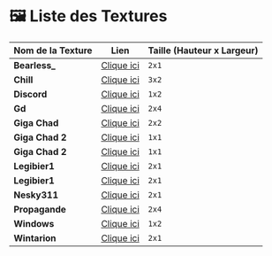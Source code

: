 # 🖼️ Liste des Textures

| Nom de la Texture | Lien | Taille (Hauteur x Largeur) |
|-------------------|-----------------------|-----------------------------|
| **Bearless_** | [Clique ici](https://github.com/BearlessDev/Survie-1.21/blob/main/CustomPainting_rp/assets/example/textures/painting/bearless_.png) | `2x1` |
| **Chill** | [Clique ici](https://github.com/BearlessDev/Survie-1.21/blob/main/CustomPainting_rp/assets/example/textures/painting/chill.png) | `3x2` |
| **Discord** | [Clique ici](https://github.com/BearlessDev/Survie-1.21/blob/main/CustomPainting_rp/assets/example/textures/painting/discord.png) | `1x2` |
| **Gd** | [Clique ici](https://github.com/BearlessDev/Survie-1.21/blob/main/CustomPainting_rp/assets/example/textures/painting/gd.png) | `2x4` |
| **Giga Chad** | [Clique ici](https://github.com/BearlessDev/Survie-1.21/blob/main/CustomPainting_rp/assets/example/textures/painting/giga_chad.png) | `2x2` |
| **Giga Chad 2** | [Clique ici](https://github.com/BearlessDev/Survie-1.21/blob/main/CustomPainting_rp/assets/example/textures/painting/giga_chad_2.png) | `1x1` |
| **Giga Chad 2** | [Clique ici](https://github.com/BearlessDev/Survie-1.21/blob/main/CustomPainting_rp/assets/example/textures/painting/giga_chad_2.png) | `1x1` |
| **Legibier1** | [Clique ici](https://github.com/BearlessDev/Survie-1.21/blob/main/CustomPainting_rp/assets/example/textures/painting/legibier1.png) | `2x1` |
| **Legibier1** | [Clique ici](https://github.com/BearlessDev/Survie-1.21/blob/main/CustomPainting_rp/assets/example/textures/painting/legibier1.png) | `2x1` |
| **Nesky311** | [Clique ici](https://github.com/BearlessDev/Survie-1.21/blob/main/CustomPainting_rp/assets/example/textures/painting/nesky311.png) | `2x1` |
| **Propagande** | [Clique ici](https://github.com/BearlessDev/Survie-1.21/blob/main/CustomPainting_rp/assets/example/textures/painting/propagande.png) | `2x4` |
| **Windows** | [Clique ici](https://github.com/BearlessDev/Survie-1.21/blob/main/CustomPainting_rp/assets/example/textures/painting/windows.png) | `1x2` |
| **Wintarion** | [Clique ici](https://github.com/BearlessDev/Survie-1.21/blob/main/CustomPainting_rp/assets/example/textures/painting/wintarion.png) | `2x1` |
